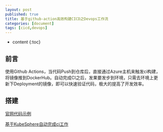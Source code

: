 ```yaml
---
layout: post
published: true
title: 基于github-action高效构建CICD之Devops工作流
categories: [document]
tags: [cicd,devops]
---
```

* content
{:toc}

## 前言

使用Github Actions，当代码Push到仓库后，直接通过Azure主机来触发ci构建，将镜像推到DockerHub。自动完成CI之后，发果要发步到环境，只需去环境上更新下Deployment的镜像，即可以快速验证代码，极大的提高了开发效率。

## 搭建

[官网代码示例](https://docs.github.com/cn/free-pro-team@latest/actions)

[基于KubeSphere自动完成ci工作](https://kubesphere.com.cn/forum/d/2971-github-actioncikubesphere)
